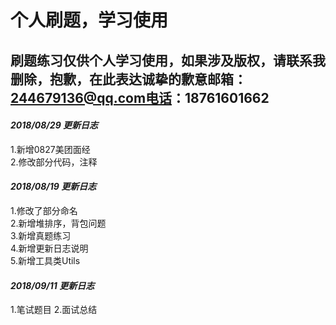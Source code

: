 # 个人刷题，学习使用  
刷题练习仅供个人学习使用，如果涉及版权，请联系我删除，抱歉，在此表达诚挚的歉意邮箱：244679136@qq.com电话：18761601662
--------

#### _2018/08/29_ _更新日志_  
1.新增0827美团面经  
2.修改部分代码，注释

#### _2018/08/19_ _更新日志_
1.修改了部分命名   
2.新增堆排序，背包问题   
3.新增真题练习   
4.新增更新日志说明   
5.新增工具类Utils
####  _2018/09/11 更新日志_
1.笔试题目
2.面试总结
